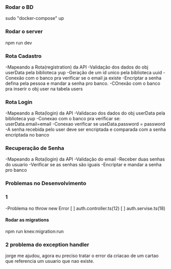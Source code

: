 ### Rodar o BD

sudo "docker-compose" up

### Rodar o server

npm run dev

### Rota Cadastro

-Mapeando a Rota(registration) da API
-Validação dos dados do obj userData pela biblioteca yup
-Geração de um id unico pela biblioteca uuid
-Conexão com o banco pra verificar se o email ja existe
-Encriptar a senha defina pela pessoa e mandar a senha pro banco.
-COnexão com o banco pra inserir o obj user na tabela users

### Rota Login

-Mapeando a Rota(login) da API
-Validacao dos dados do obj userData pela biblioteca yup
-Conexao com o banco pra verificar se: userData.email=email
-Conexao verificar se useData.password = password
-A senha recebida pelo user deve ser encriptada e comparada com a senha encriptada no banco

### Recuperação de Senha

-Mapeando a Rota(login) da API
-Validação do email
-Receber duas senhas do usuario
-Verificar se as senhas são iguais
-Encriptar e mandar a senha pro banco

### Problemas no Desenvolvimento

### 1

-Problema no throw new Error
[ ] auth.controller.ts(12)
[ ] auth.servise.ts(18)

#### Rodar as migrations

npm run knex:migration:run

### 2 problema do exception handler

jorge me ajudou, agora eu preciso tratar o error da criacao de um cartao que referencia um usuario que nao existe.
